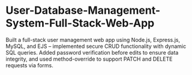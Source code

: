 # User-Database-Management-System-Full-Stack-Web-App
Built a full-stack user management web app using Node.js, Express.js, MySQL, and EJS – implemented secure CRUD functionality with dynamic SQL queries. Added password verification before edits to ensure data integrity, and used method-override to support PATCH and DELETE requests via forms.
